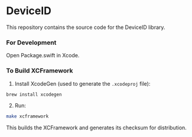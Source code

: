 # DeviceID
This repository contains the source code for the DeviceID library.

### For Development
Open Package.swift in Xcode.

### To Build XCFramework
1. Install XcodeGen (used to generate the `.xcodeproj` file):
```bash
brew install xcodegen
```
2. Run:
```bash
make xcframework
```
This builds the XCFramework and generates its checksum for distribution.